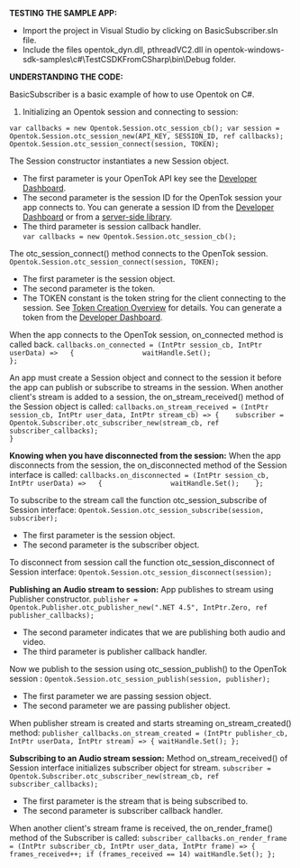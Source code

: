 **TESTING THE SAMPLE APP:**
* Import the project in Visual Studio by clicking on BasicSubscriber.sln file.
* Include the files opentok_dyn.dll, pthreadVC2.dll in opentok-windows-sdk-samples\c#\TestCSDKFromCSharp\bin\Debug folder.


**UNDERSTANDING THE CODE:**

BasicSubscriber is a basic example of how to use Opentok on C#.

1) Initializing an Opentok session and connecting to session:

``var callbacks = new Opentok.Session.otc_session_cb();
var session = Opentok.Session.otc_session_new(API_KEY, SESSION_ID, ref callbacks);
Opentok.Session.otc_session_connect(session, TOKEN);``

The Session constructor instantiates a new Session object.
* The first parameter is your OpenTok API key see the [Developer Dashboard](https://dashboard.tokbox.com/projects).
* The second parameter is the session ID for the OpenTok session your app connects to. You can generate a session ID from the
  [Developer Dashboard](https://dashboard.tokbox.com/projects) or from a [server-side library](http://www.tokbox.com/opentok/docs/concepts/server_side_libraries.html).
* The third parameter is session callback handler.                                                 
   ``var callbacks = new Opentok.Session.otc_session_cb();``

The otc_session_connect() method connects to the OpenTok session.
`` Opentok.Session.otc_session_connect(session, TOKEN);``
* The first parameter is the session object.
* The second parameter is the token.
* The TOKEN constant is the token string for the client connecting to the session. See [Token Creation Overview](http://tokbox.com/opentok/tutorials/create-token/) for details. You can generate
  a token from the [Developer Dashboard](https://dashboard.tokbox.com/projects).    

When the app connects to the OpenTok session, on_connected method is called back.
``callbacks.on_connected = (IntPtr session_cb, IntPtr userData) =>   {                
         waitHandle.Set();                                                                                                              
   };``

An app must create a Session object and connect to the session it before the app can publish or subscribe to streams in the session.
When another client's stream is added to a session, the on_stream_received() method of the Session object is called:
``callbacks.on_stream_received = (IntPtr session_cb, IntPtr user_data, IntPtr stream_cb) => {   
       subscriber = Opentok.Subscriber.otc_subscriber_new(stream_cb, ref subscriber_callbacks);                                                                                          }``

**Knowing when you have disconnected from the session:**
When the app disconnects from the session, the on_disconnected method of the Session interface is called:
``callbacks.on_disconnected = (IntPtr session_cb, IntPtr userData) =>   {                
         waitHandle.Set();   
         };``

To subscribe to the stream call the function otc_session_subscribe of Session interface:
``Opentok.Session.otc_session_subscribe(session, subscriber);``
* The first parameter is the session object.
* The second parameter is the subscriber object.

To disconnect from session call the function otc_session_disconnect of Session interface:
``Opentok.Session.otc_session_disconnect(session);``

**Publishing an Audio stream to session:**
App publishes to stream using Publisher constructor.
``publisher = Opentok.Publisher.otc_publisher_new(".NET 4.5", IntPtr.Zero, ref publisher_callbacks);``
* The second parameter indicates that we are publishing both audio and video.
* The third parameter is publisher callback handler.

Now we publish to the session using otc_session_publish() to the OpenTok session :
``Opentok.Session.otc_session_publish(session, publisher);``
* The first parameter we are passing session object.
* The second parameter we are passing publisher object.

When publisher stream is created and starts streaming on_stream_created() method:
``publisher_callbacks.on_stream_created = (IntPtr publisher_cb, IntPtr userData, IntPtr stream) =>
        {
                waitHandle.Set();
         };``

**Subscribing to an Audio stream session:**
Method on_stream_received() of Session interface initializes subscriber object for stream.
``subscriber = Opentok.Subscriber.otc_subscriber_new(stream_cb, ref subscriber_callbacks);``
* The first parameter is the stream that is being subscribed to.
* The second parameter is subscriber callback handler.

When another client's stream frame is received, the on_render_frame() method of the Subscriber is called:
 ``subscriber_callbacks.on_render_frame = (IntPtr subscriber_cb, IntPtr user_data, IntPtr frame) =>
 {
    frames_received++;
    if (frames_received == 14) waitHandle.Set();
 };``
